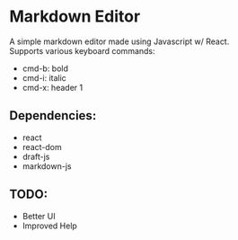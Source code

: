 # Markdown Editor

A simple markdown editor made using Javascript w/ React.  
Supports various keyboard commands:
- cmd-b: bold
- cmd-i: italic
- cmd-x: header 1

## Dependencies:

- react
- react-dom
- draft-js
- markdown-js

## TODO:

- Better UI
- Improved Help
